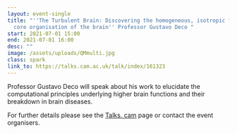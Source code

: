 ```yaml
---
layout: event-single
title: "''The Turbulent Brain: Discovering the homogeneous, isotropic functional
  core organisation of the brain'' Professor Gustavo Deco "
start: 2021-07-01 15:00
end: 2021-07-01 16:00
desc: ""
image: /assets/uploads/QMmulti.jpg
class: spark
link_to: https://talks.cam.ac.uk/talk/index/161323
---
```

Professor Gustavo Deco will speak about his work to elucidate the computational principles underlying higher brain functions and their breakdown in brain diseases.

For further details please see the [Talks. cam](https://talks.cam.ac.uk/talk/index/195388) page or contact the event organisers.